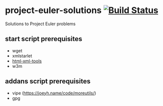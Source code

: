# project-euler-solutions [![Build Status](https://travis-ci.org/lukecummings/project-euler-solutions.svg)](https://travis-ci.org/lukecummings/project-euler-solutions)
Solutions to Project Euler problems

## start script prerequisites
  - wget
  - xmlstarlet
  - [html-xml-tools](http://www.w3.org/Tools/HTML-XML-utils/)
  - w3m

## addans script prerequisites
  - vipe (https://joeyh.name/code/moreutils/)
  - gpg
